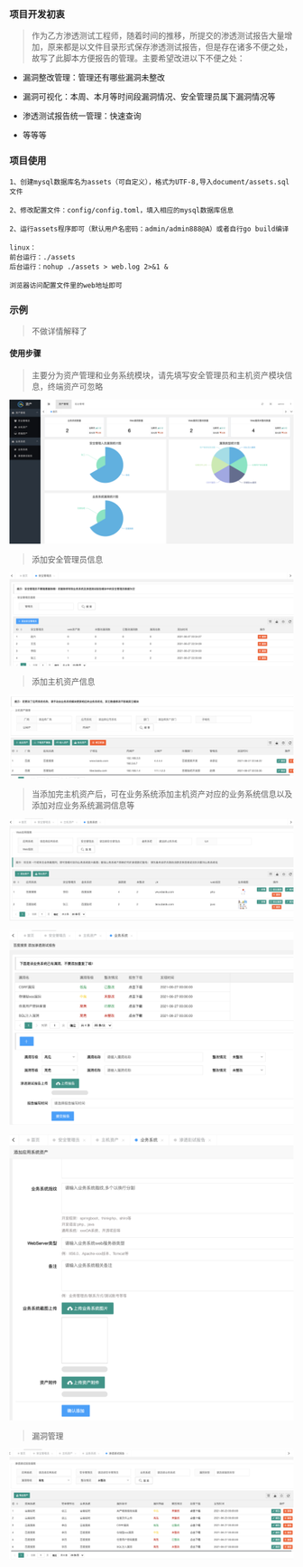 ### 项目开发初衷

> 作为乙方渗透测试工程师，随着时间的推移，所提交的渗透测试报告大量增加，原来都是以文件目录形式保存渗透测试报告，但是存在诸多不便之处，故写了此脚本方便报告的管理。主要希望改进以下不便之处：

- 漏洞整改管理：管理还有哪些漏洞未整改

- 漏洞可视化：本周、本月等时间段漏洞情况、安全管理员属下漏洞情况等

- 渗透测试报告统一管理：快速查询

- 等等等

### 项目使用

```
1、创建mysql数据库名为assets（可自定义），格式为UTF-8,导入document/assets.sql文件

2、修改配置文件：config/config.toml，填入相应的mysql数据库信息

2、运行assets程序即可（默认用户名密码：admin/admin888@A）或者自行go build编译

linux：
前台运行：./assets
后台运行：nohup ./assets > web.log 2>&1 &

浏览器访问配置文件里的web地址即可
```



### 示例

> 不做详情解释了

#### 使用步骤

> 主要分为资产管理和业务系统模块，请先填写安全管理员和主机资产模块信息，终端资产可忽略

![index](https://github.com/CTF-MissFeng/report/blob/main/doc/1.png)

> 添加安全管理员信息

![index](https://github.com/CTF-MissFeng/report/blob/main/doc/2.png)

> 添加主机资产信息

![index](https://github.com/CTF-MissFeng/report/blob/main/doc/3.png)

> 当添加完主机资产后，可在业务系统添加主机资产对应的业务系统信息以及添加对应业务系统漏洞信息等

![index](https://github.com/CTF-MissFeng/report/blob/main/doc/4.png)

![index](https://github.com/CTF-MissFeng/report/blob/main/doc/5.png)

![index](https://github.com/CTF-MissFeng/report/blob/main/doc/7.png)

>漏洞管理

![index](https://github.com/CTF-MissFeng/report/blob/main/doc/6.png)
